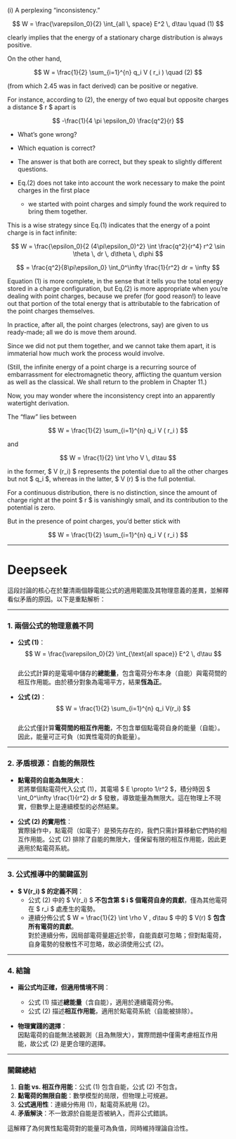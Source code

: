 
(i) A perplexing “inconsistency.” 

$$
W = \frac{\varepsilon_0}{2} \int_{all \, space} E^2 \, d\tau  \quad (1)
$$


clearly implies that the energy of a stationary charge distribution is always positive. 

On the other hand, 

$$
W = \frac{1}{2} \sum_{i=1}^{n} q_i V ( r_i )   \quad (2)
$$

(from which 2.45 was in fact derived) can be positive or negative. 

For instance, according to (2), the energy of two equal but opposite charges a distance $ r $ apart is  

$$
  -\frac{1}{4 \pi \epsilon_0} \frac{q^2}{r}
$$

- What’s gone wrong? 
- Which equation is correct?  

- The answer is that both are correct, but they speak to slightly different questions. 
- Eq.(2) does not take into account the work necessary to make the point charges in the first place
  - we started with point charges and simply found the work required to bring them together. 

This is a wise strategy since Eq.(1) indicates that the energy of a point charge is in fact infinite:  

$$
W = \frac{\epsilon_0}{2 (4\pi\epsilon_0)^2} \int \frac{q^2}{r^4} r^2 \sin \theta \, dr \, d\theta \, d\phi
$$

$$
= \frac{q^2}{8\pi\epsilon_0} \int_0^\infty \frac{1}{r^2} dr = \infty
$$

Equation (1) is more complete, in the sense that it tells you the total energy stored in a charge configuration, 
but Eq.(2) is more appropriate when you’re dealing with point charges, 
because we prefer (for good reason!) to leave out that portion of the total energy that is attributable to the fabrication of the point charges themselves. 

In practice, after all, the point charges (electrons, say) are given to us ready-made; all we do is move them around. 

Since we did not put them together, and we cannot take them apart, it is immaterial how much work the process would involve.

(Still, the infinite energy of a point charge is a recurring source of embarrassment for electromagnetic theory, afflicting the quantum version as well as the classical. We shall return to the problem in Chapter 11.)  

Now, you may wonder where the inconsistency crept into an apparently watertight derivation.

The “flaw” lies between 

$$
W = \frac{1}{2} \sum_{i=1}^{n} q_i V ( r_i )
$$

and 

$$
W = \frac{1}{2} \int \rho V \, d\tau 
$$


in the former, $ V (r_i) $ represents the potential due to all the other charges but not $ q_i $, whereas in the latter, $ V (r) $ is the full potential. 

For a continuous distribution, there is no distinction, since the amount of charge right at the point $ r $ is vanishingly small, and its contribution to the potential is zero. 

But in the presence of point charges, you’d better stick with 

$$
W = \frac{1}{2} \sum_{i=1}^{n} q_i V ( r_i )
$$

---

# Deepseek

這段討論的核心在於釐清兩個靜電能公式的適用範圍及其物理意義的差異，並解釋看似矛盾的原因。以下是重點解析：

---

### **1. 兩個公式的物理意義不同**
- **公式 (1)**：  
  $$
  W = \frac{\varepsilon_0}{2} \int_{\text{all space}} E^2 \, d\tau
  $$  
  此公式計算的是電場中儲存的**總能量**，包含電荷分布本身（自能）與電荷間的相互作用能。由於積分對象為電場平方，結果**恆為正**。

- **公式 (2)**：  
  $$
  W = \frac{1}{2} \sum_{i=1}^{n} q_i V(r_i)
  $$  
  此公式僅計算**電荷間的相互作用能**，不包含單個點電荷自身的能量（自能）。因此，能量可正可負（如異性電荷的負能量）。

---

### **2. 矛盾根源：自能的無限性**
- **點電荷的自能為無限大**：  
  若將單個點電荷代入公式 (1)，其電場 $ E \propto 1/r^2 $，積分時因 $ \int_0^\infty \frac{1}{r^2} dr $ 發散，導致能量為無限大。這在物理上不現實，但數學上是連續模型的必然結果。
  
- **公式 (2) 的實用性**：  
  實際操作中，點電荷（如電子）是預先存在的，我們只需計算移動它們時的相互作用能。公式 (2) 排除了自能的無限大，僅保留有限的相互作用能，因此更適用於點電荷系統。

---

### **3. 公式推導中的關鍵區別**
- **$ V(r_i) $ 的定義不同**：  
  - 公式 (2) 中的 $ V(r_i) $ **不包含第 $ i $ 個電荷自身的貢獻**，僅為其他電荷在 $ r_i $ 處產生的電勢。  
  - 連續分佈公式 $ W = \frac{1}{2} \int \rho V \, d\tau $ 中的 $ V(r) $ **包含所有電荷的貢獻**。  
    對於連續分佈，因局部電荷量趨近於零，自能貢獻可忽略；但對點電荷，自身電勢的發散性不可忽略，故必須使用公式 (2)。

---

### **4. 結論**
- **兩公式均正確，但適用情境不同**：  
  - 公式 (1) 描述**總能量**（含自能），適用於連續電荷分佈。  
  - 公式 (2) 描述**相互作用能**，適用於點電荷系統（自能被排除）。  

- **物理實踐的選擇**：  
  因點電荷的自能無法被觀測（且為無限大），實際問題中僅需考慮相互作用能，故公式 (2) 是更合理的選擇。

---

### **關鍵總結**
1. **自能 vs. 相互作用能**：公式 (1) 包含自能，公式 (2) 不包含。  
2. **點電荷的無限自能**：數學模型的局限，但物理上可規避。  
3. **公式適用性**：連續分佈用 (1)，點電荷系統用 (2)。  
4. **矛盾解決**：不一致源於自能是否被納入，而非公式錯誤。

這解釋了為何異性點電荷對的能量可為負值，同時維持理論自洽性。